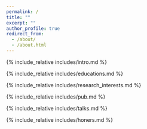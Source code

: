 ```yaml
---
permalink: /
title: ""
excerpt: ""
author_profile: true
redirect_from: 
  - /about/
  - /about.html
---
```


<span class='anchor' id='about-me'></span>
{% include_relative includes/intro.md %}

{% include_relative includes/educations.md %}

{% include_relative includes/research_interests.md %}

{% include_relative includes/pub.md %}

{% include_relative includes/talks.md %}

{% include_relative includes/honers.md %}

